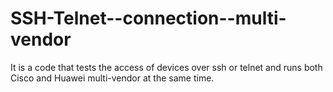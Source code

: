 # SSH-Telnet--connection--multi-vendor
It is a code that tests the access of devices over ssh or telnet and runs both Cisco and Huawei multi-vendor at the same time.
